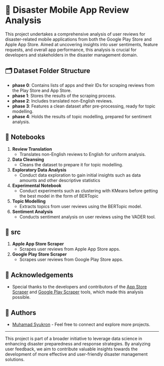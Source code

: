 # 🚨 Disaster Mobile App Review Analysis

This project undertakes a comprehensive analysis of user reviews for disaster-related mobile applications from both the Google Play Store and Apple App Store. Aimed at uncovering insights into user sentiments, feature requests, and overall app performance, this analysis is crucial for developers and stakeholders in the disaster management domain.

## 🗂 Dataset Folder Structure

- **phase 0**: Contains lists of apps and their IDs for scraping reviews from the Play Store and App Store.
- **phase 1**: Stores the results of the scraping process.
- **phase 2**: Includes translated non-English reviews.
- **phase 3**: Features a clean dataset after pre-processing, ready for topic modelling.
- **phase 4**: Holds the results of topic modelling, prepared for sentiment analysis.

## 📘 Notebooks

1. **Review Translation**  
   - Translates non-English reviews to English for uniform analysis.
2. **Data Cleansing**  
   - Cleans the dataset to prepare it for topic modelling.
3. **Exploratory Data Analysis**  
   - Conduct data exploration to gain initial insights such as data amounts and other descriptive statistics
4. **Experimental Notebook**  
   - Conduct experiments such as clustering with KMeans before getting the best model in the form of BERTopic
5. **Topic Modelling**  
   - Extracts topics from user reviews using the BERTopic model.
6. **Sentiment Analysis**  
   - Conducts sentiment analysis on user reviews using the VADER tool.

## 📁 src

1. **Apple App Store Scraper**  
   - Scrapes user reviews from Apple App Store apps.
2. **Google Play Store Scraper**  
   - Scrapes user reviews from Google Play Store apps.

## 🙏 Acknowledgements

- Special thanks to the developers and contributors of the [App Store Scraper](https://github.com/cowboy-bebug/app-store-scraper) and [Google Play Scraper](https://github.com/JoMingyu/google-play-scraper) tools, which made this analysis possible.

## 👤 Authors

- [Muhamad Syukron](https://github.com/yourgithubprofile) - Feel free to connect and explore more projects.

---

This project is part of a broader initiative to leverage data science in enhancing disaster preparedness and response strategies. By analyzing user feedback, we aim to contribute valuable insights towards the development of more effective and user-friendly disaster management solutions.
